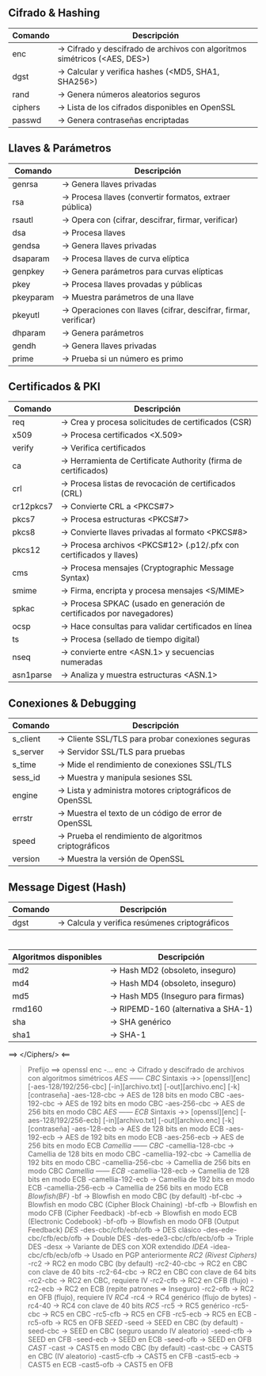 
## Cifrado & Hashing
| Comando                           | Descripción                                                                   | 
|-----------------------------------|-------------------------------------------------------------------------------|
| enc                               | -> Cifrado y descifrado de archivos con algoritmos simétricos (<AES, DES>)    |
| dgst                              | -> Calcular y verifica hashes (<MD5, SHA1, SHA256>)                           |
| rand                              | -> Genera números aleatorios seguros                                          |
| ciphers                           | -> Lista de los cifrados disponibles en OpenSSL                               |
| passwd                            | -> Genera contraseñas encriptadas                                             |

## Llaves & Parámetros   
| Comando                           | Descripción                                                                   |                                          
|-----------------------------------|-------------------------------------------------------------------------------|
| genrsa                            | -> Genera llaves privadas <RSA>                                               |
| rsa                               | -> Procesa llaves <RSA> (convertir formatos, extraer pública)                 |
| rsautl                            | -> Opera con <RSA> (cifrar, descifrar, firmar, verificar)                     |
| dsa                               | -> Procesa llaves <DSA>                                                       |
| gendsa                            | -> Genera llaves privadas <DSA>                                               |
| dsaparam                          | -> Procesa llaves de curva elíptica                                           |
| genpkey                           | -> Genera parámetros para curvas elípticas                                    |
| pkey                              | -> Procesa llaves provadas y públicas                                         |
| pkeyparam                         | -> Muestra parámetros de una llave                                            |
| pkeyutl                           | -> Operaciones con llaves (cifrar, descifrar, firmar, verificar)              |
| dhparam                           | -> Genera parámetros <Diffie-Hellman>                                         |
| gendh                             | -> Genera llaves privadas <DH>                                                |
| prime                             | -> Prueba si un número es primo                                               |

## Certificados & PKI
| Comando                           | Descripción                                                                   |                                          
|-----------------------------------|-------------------------------------------------------------------------------|
| req                               | -> Crea y procesa solicitudes de certificados (CSR)                           |
| x509                              | -> Procesa certificados <X.509>                                               |
| verify                            | -> Verifica certificados                                                      |
| ca                                | -> Herramienta de Certificate Authority (firma de certificados)               |
| crl                               | -> Procesa listas de revocación de certificados (CRL)                         |
| cr12pkcs7                         | -> Convierte CRL a <PKCS#7>                                                   |
| pkcs7                             | -> Procesa estructuras <PKCS#7>                                               |
| pkcs8                             | -> Convierte llaves privadas al formato <PKCS#8>                              |
| pkcs12                            | -> Procesa archivos <PKCS#12> (.p12/.pfx con certificados y llaves)           |
| cms                               | -> Procesa mensajes <CMS> (Cryptographic Message Syntax)                      |
| smime                             | -> Firma, encripta y procesa mensajes <S/MIME>                                |
| spkac                             | -> Procesa SPKAC (usado en generación de certificados por navegadores)        |
| ocsp                              | -> Hace consultas <OCSP> para validar certificados en línea                   |
| ts                                | -> Procesa <timestamping> (sellado de tiempo digital)                         |
| nseq                              | -> convierte entre <ASN.1> y secuencias numeradas                             |
| asn1parse                         | -> Analiza y muestra estructuras <ASN.1>                                      |

## Conexiones & Debugging
| Comando                           | Descripción                                                                   |                                          
|-----------------------------------|-------------------------------------------------------------------------------|
| s_client                          | -> Cliente SSL/TLS para probar conexiones seguras                             |            
| s_server                          | -> Servidor SSL/TLS para pruebas                                              |
| s_time                            | -> Mide el rendimiento de conexiones SSL/TLS                                  |      
| sess_id                           | -> Muestra y manipula sesiones SSL                                            | 
| engine                            | -> Lista y administra motores criptográficos de OpenSSL                       |                 
| errstr                            | -> Muestra el texto de un código de error de OpenSSL                          |              
| speed                             | -> Prueba el rendimiento de algoritmos criptográficos                         |               
| version                           | -> Muestra la versión de OpenSSL                                              |

## Message Digest (Hash)
| Comando                           | Descripción                                                                   |
|-----------------------------------|-------------------------------------------------------------------------------|                                        
| dgst                              | -> Calcula y verifica resúmenes criptográficos                                |
#
| Algoritmos disponibles            | Descripción                                                                   |
|-----------------------------------|-------------------------------------------------------------------------------|
| md2                               | -> Hash MD2 (obsoleto, inseguro)                                              |
| md4                               | -> Hash MD4 (obsoleto, inseguro)                                              |
| md5                               | -> Hash MD5 (Inseguro para firmas)                                            |            
| rmd160                            | -> RIPEMD-160 (alternativa a SHA-1)                                           |             
| sha                               | -> SHA genérico                                                               |
| sha1                              | -> SHA-1                                                                      |


==> </Ciphers/> <==
> Prefijo ==> openssl enc -...
enc                                 -> Cifrado y descifrado de archivos con algoritmos simétricos
*AES —— CBC*
> Sintaxis ->> [openssl][enc] [-aes-128/192/256-cbc] [-in][archivo.txt] [-out][archivo.enc] [-k][contraseña]
-aes-128-cbc                        -> AES de 128 bits en modo CBC
-aes-192-cbc                        -> AES de 192 bits en modo CBC
-aes-256-cbc                        -> AES de 256 bits en modo CBC
*AES —— ECB*
> Sintaxis ->> [openssl][enc] [-aes-128/192/256-ecb] [-in][archivo.txt] [-out][archivo.enc] [-k][contraseña]
-aes-128-ecb                        -> AES de 128 bits en modo ECB
-aes-192-ecb                        -> AES de 192 bits en modo ECB
-aes-256-ecb                        -> AES de 256 bits en modo ECB
*Camellia —— CBC*
-camellia-128-cbc                   -> Camellia de 128 bits en modo CBC
-camellia-192-cbc                   -> Camellia de 192 bits en modo CBC
-camellia-256-cbc                   -> Camellia de 256 bits en modo CBC
*Camellia —— ECB*
-camellia-128-ecb                   -> Camellia de 128 bits en modo ECB
-camellia-192-ecb                   -> Camellia de 192 bits en modo ECB
-camellia-256-ecb                   -> Camellia de 256 bits en modo ECB
*Blowfish(BF)*
-bf                                 -> Blowfish en modo CBC (by default)
-bf-cbc                             -> Blowfish en modo CBC (Cipher Block Chaining)
-bf-cfb                             -> Blowfish en modo CFB (Cipher Feedback)
-bf-ecb                             -> Blowfish en modo ECB (Electronic Codebook)
-bf-ofb                             -> Blowfish en modo OFB (Output Feedback)
*DES*
-des-cbc/cfb/ecb/ofb                -> DES clásico
-des-ede-cbc/cfb/ecb/ofb            -> Double DES
-des-ede3-cbc/cfb/ecb/ofb           -> Triple DES
-desx                               -> Variante de DES con XOR extendido
*IDEA*
-idea-cbc/cfb/ecb/ofb               -> Usado en PGP anteriormente
*RC2 (Rivest Ciphers)*
-rc2                                -> RC2 en modo CBC (by default)
-rc2-40-cbc                         -> RC2 en CBC con clave de 40 bits
-rc2-64-cbc                         -> RC2 en CBC con clave de 64 bits
-rc2-cbc                            -> RC2 en CBC, requiere IV
-rc2-cfb                            -> RC2 en CFB (flujo)
-rc2-ecb                            -> RC2 en ECB (repite patrones => Inseguro)
-rc2-ofb                            -> RC2 en OFB (flujo), requiere IV
*RC4*
-rc4                                -> RC4 genérico (flujo de bytes)
-rc4-40                             -> RC4 con clave de 40 bits
*RC5*
-rc5                                -> RC5 genérico
-rc5-cbc                            -> RC5 en CBC
-rc5-cfb                            -> RC5 en CFB
-rc5-ecb                            -> RC5 en ECB
-rc5-ofb                            -> RC5 en OFB
*SEED*
-seed                               -> SEED en CBC (by default)
-seed-cbc                           -> SEED en CBC (seguro usando IV aleatorio)
-seed-cfb                           -> SEED en CFB
-seed-ecb                           -> SEED en ECB
-seed-ofb                           -> SEED en OFB
*CAST*
-cast                               -> CAST5 en modo CBC (by default)
-cast-cbc                           -> CAST5 en CBC (IV aleatorio)
-cast5-cfb                          -> CAST5 en CFB
-cast5-ecb                          -> CAST5 en ECB
-cast5-ofb                          -> CAST5 en OFB
